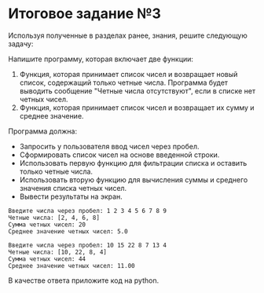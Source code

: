 # Итоговое задание №3
Используя полученные в разделах ранее, знания, решите следующую задачу:

Напишите программу, которая включает две функции:

1. Функция, которая принимает список чисел и возвращает новый список, содержащий только четные числа. Программа будет выводить сообщение "Четные числа отсутствуют", если в списке нет четных чисел.
2. Функция, которая принимает список чисел и возвращает их сумму и среднее значение.

Программа должна:

* Запросить у пользователя ввод чисел через пробел.
* Сформировать список чисел на основе введенной строки.
* Использовать первую функцию для фильтрации списка и оставить только четные числа.
* Использовать вторую функцию для вычисления суммы и среднего значения списка четных чисел.
* Вывести результаты на экран.

```
Введите числа через пробел: 1 2 3 4 5 6 7 8 9
Четные числа: [2, 4, 6, 8]
Сумма четных чисел: 20
Среднее значение четных чисел: 5.0
```
  

```
Введите числа через пробел: 10 15 22 8 7 13 4
Четные числа: [10, 22, 8, 4]
Сумма четных чисел: 44
Среднее значение четных чисел: 11.00
```
 

В качестве ответа приложите код на python.